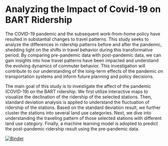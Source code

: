 # Analyzing the Impact of Covid-19 on BART Ridership

The COVID-19 pandemic and the subsequent work-from-home policy have resulted in substantial changes to travel patterns. This study seeks to analyze the differences in ridership patterns before and after the pandemic, shedding light on the shifts in travel behavior during this transformative period. By comparing pre-pandemic data with post-pandemic data, we can gain insights into how travel patterns have been impacted and understand the evolving dynamics of commuter behavior. This investigation will contribute to our understanding of the long-term effects of the pandemic on transportation systems and inform future planning and policy decisions.

The main goal of this study is to investigate the affect of the pandemic (COVID-19) on the BART ridership. We first utilize interactive maps to visualize the declination of the ridership of the selected stations. Then, standard deviation analysis is applied to understand the fluctuation of ridership of the stations. Based on the standard deviation result, we further cluster the stations into several land use categories. Next, we dive into understanding the traveling pattern of those selected stations with different land use category. Finally, a machine learning model is adopted to predict the post-pandemic ridership result using the pre-pandemic data.

[![Binder](https://mybinder.org/badge_logo.svg)](https://mybinder.org/v2/gh/UCB-stat-159-s23/project-Group23.git/HEAD)


```{tableofcontents}
```
